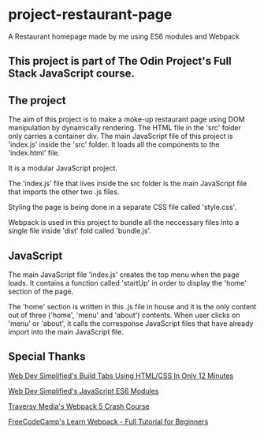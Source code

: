 # project-restaurant-page
A Restaurant homepage made by me using ES6 modules and Webpack

## This project is part of The Odin Project's Full Stack JavaScript course.

## The project
The aim of this project is to make a moke-up restaurant page using DOM manipulation by dynamically rendering. The HTML file in the 'src' folder only carries a container div. The main JavaScript file of this project is 'index.js' inside the 'src' folder. It loads all the components to the 'index.html' file.

It is a modular JavaScript project.

The 'index.js' file that lives inside the src folder is the main JavaScript file that imports the other two .js files.

Styling the page is being done in a separate CSS file called 'style.css'.

Webpack is used in this project to bundle all the neccessary files into a single file inside 'dist' fold called 'bundle.js'.

## JavaScript
The main JavaScript file 'index.js' creates the top menu when the page loads. It contains a function called 'startUp' in order to display the 'home' section of the page.

The 'home' section is written in this .js file in house and it is the only content out of three ('home', 'menu' and 'about') contents. When user clicks on 'menu' or 'about', it calls the corresponse JavaScript files that have already import into the main JavaScript file.

## Special Thanks
[Web Dev Simplified's Build Tabs Using HTML/CSS In Only 12 Minutes](https://youtu.be/5L6h_MrNvsk?si=narEeuhdZiDwYFBI)

[Web Dev Simplified's JavaScript ES6 Modules](https://www.youtube.com/watch?v=cRHQNNcYf6s)

[Traversy Media's Webpack 5 Crash Course](https://www.youtube.com/watch?v=IZGNcSuwBZs&t=1769s)

[FreeCodeCamp's Learn Webpack - Full Tutorial for Beginners](https://www.youtube.com/watch?v=MpGLUVbqoYQ&t=2060s)